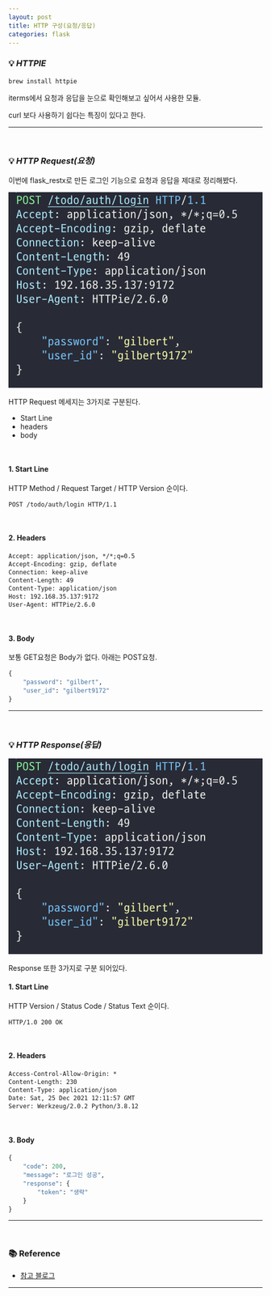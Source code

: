 ```yaml
---
layout: post
title: HTTP 구성(요청/응답)
categories: flask 
---
```


### 💡 ***HTTPIE***

```cmd
brew install httpie
```

iterms에서 요청과 응답을 눈으로 확인해보고 싶어서 사용한 모듈.

curl 보다 사용하기 쉽다는 특징이 있다고 한다.

---

<br>

### 💡 ***HTTP Request(요청)***

이번에 flask_restx로 만든 로그인 기능으로 요청과 응답을 제대로 정리해봤다.

<img src="/assets/img/flask/request.png">

HTTP Request 메세지는 3가지로 구분된다. 

- Start Line
- headers
- body

<br>

#### 1. Start Line

HTTP Method / Request Target / HTTP Version 순이다.
```
POST /todo/auth/login HTTP/1.1
```

<br>

#### 2. Headers

```
Accept: application/json, */*;q=0.5
Accept-Encoding: gzip, deflate
Connection: keep-alive
Content-Length: 49
Content-Type: application/json
Host: 192.168.35.137:9172
User-Agent: HTTPie/2.6.0
```

<br>

#### 3. Body

보통 GET요청은 Body가 없다. 아래는 POST요청.

```python
{
    "password": "gilbert",
    "user_id": "gilbert9172"
}
```
---

<br>

### 💡 ***HTTP Response(응답)***

<img src="/assets/img/flask/request.png">

Response 또한 3가지로 구분 되어있다.


#### 1. Start Line

HTTP Version / Status Code / Status Text 순이다.
```
HTTP/1.0 200 OK
```

<br>

#### 2. Headers
```
Access-Control-Allow-Origin: *
Content-Length: 230
Content-Type: application/json
Date: Sat, 25 Dec 2021 12:11:57 GMT
Server: Werkzeug/2.0.2 Python/3.8.12
```

<br>

#### 3. Body

```python
{
    "code": 200,
    "message": "로그인 성공",
    "response": {
        "token": "생략"
    }
}
```
---

<br>

### 📚 Reference

- [참고 블로그](https://velog.io/@teddybearjung/HTTP-%EA%B5%AC%EC%A1%B0-%EB%B0%8F-%ED%95%B5%EC%8B%AC-%EC%9A%94%EC%86%8C)

---